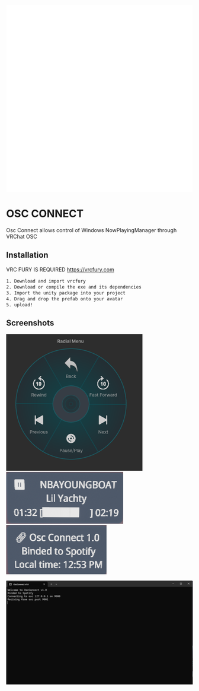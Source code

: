 
![Logo](https://github.com/ImDragonxd07/OscConnect/blob/main/OscConnectScreenshots/LOGO.png?raw=true)


# OSC CONNECT

Osc Connect allows control of Windows NowPlayingManager through VRChat OSC

## Installation

VRC FURY IS REQUIRED https://vrcfury.com

    1. Download and import vrcfury
    2. Download or compile the exe and its dependencies
    3. Import the unity package into your project
    4. Drag and drop the prefab onto your avatar
    5. upload!
    
## Screenshots

![App Screenshot](https://github.com/ImDragonxd07/OscConnect/blob/main/OscConnectScreenshots/radial.png?raw=true)
![App Screenshot](https://github.com/ImDragonxd07/OscConnect/blob/main/OscConnectScreenshots/chatbox.png?raw=true) 
![App Screenshot](https://github.com/ImDragonxd07/OscConnect/blob/main/OscConnectScreenshots/chatbox%20(2).png?raw=true)

![App Screenshot](https://github.com/ImDragonxd07/OscConnect/blob/main/OscConnectScreenshots/console.png?raw=true)
